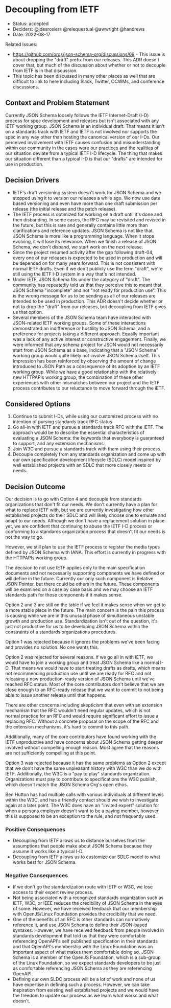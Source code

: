 # Decoupling from IETF

* Status: accepted
* Deciders: @jdesrosiers @relequestual @awwright @handrews
* Date: 2022-08-17

Related Issues:
* https://github.com/orgs/json-schema-org/discussions/69 - This issue is about
  dropping the "draft" prefix from our releases. This ADR doesn't cover that,
  but much of the discussion about whether or not to decouple from IETF is in
  that discussion.
* This topic has been discussed in many other places as well that are difficult
  to link to here including Slack, Twitter, OCWMs, and conference discussions.

## Context and Problem Statement

Currently JSON Schema loosely follows the IETF Internet-Draft (I-D) process for
spec development and releases but isn't associated with any IETF working group.
JSON Schema is an individual draft. That means it isn't on a standards track
with IETF and IETF is not involved nor supports the spec in any way other than
hosting the canonical version of our I-Ds. Our perceived involvement with IETF
causes confusion and misunderstanding within our community in the cases were our
practices and the realities of our situation deviate from a typical IETF I-D
lifecycle. The thing that makes our situation different than a typical I-D is
that our "drafts" are intended for use in production.

## Decision Drivers

* IETF's draft versioning system doesn't work for JSON Schema and we stopped
  using it to version our releases a while ago. We now use date based versioning
  and even have more than one draft submission per release (the initial release
  and the patch release).
* The IETF process is optimized for working on a draft until it's done and then
  disbanding. In some cases, the RFC may be revisited and revised in the future,
  but this is rare and generally contains little more than clarifications and
  reference updates. JSON Schema is not like that. JSON Schema is more like a
  programming language. When it stops evolving, it will lose its relevance.
  When we finish a release of JSON Schema, we don't disband, we start work on
  the next release.
* Since the project resumed activity after the gap following draft-04, every one
  of our releases is expected to be used in production and will be depended on
  for many years forward. This is not consistent with normal IETF drafts. Even
  if we don't publicly use the term "draft", we're still using the IETF I-D
  system in a way that's not intended.
* Under IETF, JSON Schema fits under the category of "draft". The community has
  repeatedly told us that they perceive this to meant that JSON Schema
  "incomplete" and not "not ready for production use". This is the wrong message
  for us to be sending as all of our releases are intended to be used in
  production. This ADR doesn't decide whether or not to drop the "draft" from
  our releases, but decoupling from IETF gives us that option.
* Several members of the JSON Schema team have interacted with JSON-related IETF
  working groups. Some of these interactions demonstrated an indifference or
  hostility to JSON Schema, and a preference for projects taking a different
  approach. Equally important was a lack of any active interest or constructive
  engagement. Finally, we were informed that any schema project for JSON would
  not necessarily start from JSON Schema as a base, indicating that a "JSON
  Schema" working group would quite likely not involve JSON Schema itself. This
  impression has been reinforced by observing the amount of change introduced to
  JSON Path as a consequence of its adoption by an IETF working group. While we
  have a good relationship with the relatively new HTTPAPIs working group, the
  combination of these other experiences with other mismatches between our
  project and the IETF process contributes to our reluctance to move forward
  through the iETF.

## Considered Options

1. Continue to submit I-Ds, while using our customized process with no intention
   of pursing standards track RFC status.
2. Go all-in with IETF and pursue a standards track RFC with the IETF. The
   approach would be to describe the essential characteristics of evaluating a
   JSON Schema: the keywords that everybody is guaranteed to support, and any
   extension mechanisms.
3. Join W3C and pursue a standards track with them using their process.
4. Decouple completely from any standards organization and come up with our own
   specification development lifecycle (SDLC) model inspired by well established
   projects with an SDLC that more closely meets or needs.

## Decision Outcome

Our decision is to go with Option 4 and decouple from standards organizations
that don't fit our needs. We don't currently have a plan for what to replace
IETF with, but we are currently investigating how other established projects do
their SDLC and will likely choose one to emulate and adapt to our needs.
Although we don't have a replacement solution in place yet, we are confident
that continuing to abuse the IETF I-D process or conforming to a standards
organization process that doesn't fit our needs is not the way to go.

However, we still plan to use the IETF process to register the media types
defined by JSON Schema with IANA. This effort is currently in progress with the
HTTPAPIs working group.

The decision to not use IETF applies only to the main specification documents
and not necessarily supporting components we have defined or will define in the
future. Currently our only such component is Relative JSON Pointer, but there
could be others in the future. These components will be examined on a case by
case basis and we may choose an IETF standards path for those components if it
makes sense.

Option 2 and 3 are still on the table if we feel it makes sense when we get to a
more stable place in the future. The main concern is the pain this process is
causing while we are in this unusual phase of simultaneous unstable growth and
production use. Standardization isn't out of the question, it's just not
productive for us to be developing JSON Schema within the constraints of a
standards organizations procedures.

Option 1 was rejected because it ignores the problems we've been facing and
provides no solution. No one wants this.

Option 2 was rejected for several reasons. If we go all in with IETF, we would
have to join a working group and treat JSON Schema like a normal I-D. That means
we would have to start treating drafts as drafts, which means not recommending
production use until we are ready for RFC and not releasing a new
production-ready version of JSON Schema until we've reached RFC status. Most of
the core contributors don't believe that we are close enough to an RFC-ready
release that we want to commit to not being able to issue another release until
that happens.

There are other concerns including skepticism that even with an extension
mechanism that the RFC wouldn't need regular updates, which is not normal
practice for an RFC and would require significant effort to issue a replacing
RFC. Without a concrete proposal on the scope of the RFC and the extension
mechanisms, it's hard to commit to this path.

Additionally, many of the core contributors have found working with the IETF
unproductive and have concerns about JSON Schema getting deeper involved without
compelling enough reason. Most agree that the reasons are not sufficiently
compelling at this point.

Option 3 was rejected because it has the same problems as Option 2 except that
we don't have the same unpleasant history with W3C than we do with IETF.
Additionally, the W3C is a "pay to play" standards organization. Organizations
must pay to contribute to specifications the W3C publish, which doesn't match
the JSON Schema Org's open ethos.

Ben Hutton has had multiple calls with various individuals at different levels
within the W3C, and has a friendly contact should we wish to investigate again
at a later point. The W3C does have an "invited expert" solution for when
a persons employer doesn't want to be a paying member, however this is supposed
to be an exception to the rule, and not frequently used.

### Positive Consequences

* Decoupling from IETF allows us to distance ourselves from the assumptions that
  people make about JSON Schema because they assume it works like a typical I-D.
* Decoupling from IETF allows us to customize our SDLC model to what works best
  for JSON Schema.

### Negative Consequences

* If we don't go the standardization route with IETF or W3C, we lose access to
  their expert review process.
* Not being associated with a recognized standards organization such as IETF,
  W3C, or IEEE reduces the credibility of JSON Schema in the eyes of some.
  However, we have received feedback that our membership with OpenJS/Linux
  Foundation provides the credibility that we need.
* One of the benefits of an RFC is other standards can normatively reference it,
  and use JSON Schema to define their JSON-based syntaxes. However, we have
  received feedback from people involved in standards development that told us
  that they were comfortable referencing OpenAPI's self published specification
  in their standards and that OpenAPI's membership with the Linux Foundation was
  an important aspect of what makes them comfortable doing so. JSON Schema is a
  member of the OpenJS Foundation, which is a sub-group of the Linux Foundation,
  so we expect standards developers to be just as comfortable referencing JSON
  Schema as they are referencing OpenAPI.
* Defining our own SLDC process will be a lot of work and none of us have
  expertise in defining such a process. However, we can take inspiration from
  existing well established projects and we would have the freedom to update our
  process as we learn what works and what doesn't.
